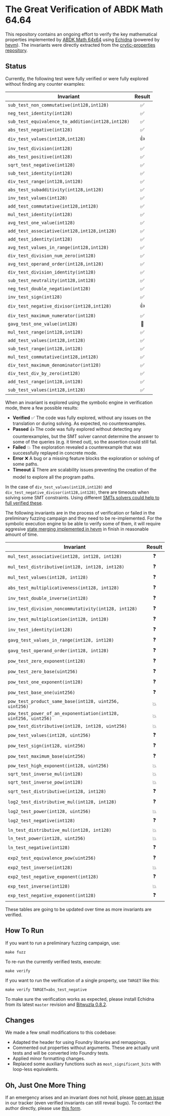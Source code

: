 # The Great Verification of ABDK Math 64.64

This repository contains an ongoing effort to verify the key mathematical properties implemented by [ABDK Math 64x64](https://github.com/abdk-consulting/abdk-libraries-solidity) using [Echidna](https://github.com/crytic/echidna) (powered by [hevm](https://github.com/ethereum/hevm/)). The invariants were directly extracted from the [crytic-properties repository](https://github.com/crytic/properties/tree/main/contracts/Math/ABDKMath64x64).

## Status

Currently, the following test were fully verified or were fully explored without finding any counter examples:

| Invariant | Result |
| ----- | :---: |
| `sub_test_non_commutative(int128,int128)` | ✅ |
| `neg_test_identity(int128)` | ✅ |
| `sub_test_equivalence_to_addition(int128,int128)` | ✅ |
| `abs_test_negative(int128)` | ✅ |
| `div_test_values(int128,int128)` | 👍 |
| `inv_test_division(int128)` | ✅ |
| `abs_test_positive(int128)` | ✅ |
| `sqrt_test_negative(int128)` | ✅ |
| `sub_test_identity(int128)` | ✅ |
| `div_test_range(int128,int128)` | ✅ |
| `abs_test_subadditivity(int128,int128)` | ✅ |
| `inv_test_values(int128)` | ✅ |
| `add_test_commutative(int128,int128)` | ✅ |
| `mul_test_identity(int128)` | ✅ |
| `avg_test_one_value(int128)` | ✅ |
| `add_test_associative(int128,int128,int128)` | ✅ |
| `add_test_identity(int128)` | ✅ |
| `avg_test_values_in_range(int128,int128)` | ✅ |
| `div_test_division_num_zero(int128)` | ✅ |
| `avg_test_operand_order(int128,int128)` | ✅ |
| `div_test_division_identity(int128)` | ✅ |
| `sub_test_neutrality(int128,int128)` | ✅ |
| `neg_test_double_negation(int128)` | ✅ |
| `inv_test_sign(int128)` | ✅ |
| `div_test_negative_divisor(int128,int128)` | 👍 |
| `div_test_maximum_numerator(int128)` | ✅ |
| `gavg_test_one_value(int128)` | 🎉 |
| `mul_test_range(int128,int128)` | ✅ |
| `add_test_values(int128,int128)` | ✅ |
| `sub_test_range(int128,int128)` | ✅ |
| `mul_test_commutative(int128,int128)` | ✅ |
| `div_test_maximum_denominator(int128)` | ✅ |
| `div_test_div_by_zero(int128)` | ✅ |
| `add_test_range(int128,int128)` | ✅ |
| `sub_test_values(int128,int128)` | ✅ |

When an invariant is explored using the symbolic engine in verification mode, there a few possible results:

* **Verified** ✅ The code was fully explored, without any issues on the translation or during solving. As expected, no counterexamples.
* **Passed**  👍 The code was fully explored without detecting any counterexamples, but the SMT solver cannot determine the answer to some of the queries (e.g. it timed out), so the assertion could still fail.
* **Failed** 💥 The exploration revealed a counterexample that was successfully replayed in concrete mode.
* **Error** ❌ A bug or a missing feature blocks the exploration or solving of some paths.
* **Timeout** ⏳ There are scalability issues preventing the creation of the model to explore all the program paths. 

In the case of `div_test_values(int128,int128)` and `div_test_negative_divisor(int128,int128)`, there are timeouts when solving some SMT constraints. Using different [SMTs solvers could help to full verified these](https://github.com/ethereum/hevm/issues/709#issuecomment-2833348972).

The following invariants are in the process of verification or failed in the preliminary fuzzing campaign and they need to be re-implemented. For the symbolic execution engine to be able to verify some of them, it will require aggresive [state merging implemented in hevm](https://github.com/ethereum/hevm/issues/763) in finish in reasonable amount of time. 

| Invariant | Result |
| ----- | :---: |
| `mul_test_associative(int128, int128, int128)` | ❓ |
| `mul_test_distributive(int128, int128, int128)` | ❓ |
| `mul_test_values(int128, int128)` | ❓ |
| `abs_test_multiplicativeness(int128, int128)` | ❓ |
| `inv_test_double_inverse(int128)` | ❓ |
| `inv_test_division_noncommutativity(int128, int128)` | ❓ |
| `inv_test_multiplication(int128, int128)` | ❓ |
| `inv_test_identity(int128)` | ❓ |
| `gavg_test_values_in_range(int128, int128)` | ❓ |
| `gavg_test_operand_order(int128, int128)` | ❓ |
| `pow_test_zero_exponent(int128)`  | ❓ |
| `pow_test_zero_base(uint256)` | ❓ |
| `pow_test_one_exponent(int128)` | ❓ |
| `pow_test_base_one(uint256)` | ❓ |
| `pow_test_product_same_base(int128, uint256, uint256)` | 💥 |
| `pow_test_power_of_an_exponentiation(int128, uint256, uint256)` | 💥 |
| `pow_test_distributive(int128, int128, uint256)` | 💥 |
| `pow_test_values(int128, uint256)` | ❓ |
| `pow_test_sign(int128, uint256)` | ❓ |
| `pow_test_maximum_base(uint256)` | ❓ |
| `pow_test_high_exponent(int128, uint256)` | 💥 |
| `sqrt_test_inverse_mul(int128)` | 💥 |
| `sqrt_test_inverse_pow(int128)` | 💥 |
| `sqrt_test_distributive(int128, int128)` | ❓ |
| `log2_test_distributive_mul(int128, int128)` | ❓ |
| `log2_test_power(int128, uint256)` | 💥 |
| `log2_test_negative(int128)` | ❓ |
| `ln_test_distributive_mul(int128, int128)` | 💥 |
| `ln_test_power(int128, uint256)` | 💥 |
| `ln_test_negative(int128)` | ❓ |
| `exp2_test_equivalence_pow(uint256)` | ❓ |
| `exp2_test_inverse(int128)` | 💥 |
| `exp2_test_negative_exponent(int128)` | ❓ |
| `exp_test_inverse(int128)` | 💥 |
| `exp_test_negative_exponent(int128)` | ❓ |

These tables are going to be updated over time as more invariants are verified.

## How To Run

If you want to run a preliminary fuzzing campaign, use:

```
make fuzz
```

To re-run the currently verified tests, execute:

```
make verify
```

If you want to run the verification of a single property, use `TARGET` like this:

```
make verify TARGET=abs_test_negative
```

To make sure the verification works as expected, please install Echidna from its latest `master` revision and [Bitwuzla 0.8.2](https://github.com/bitwuzla/bitwuzla/releases/tag/0.8.2).

## Changes 

We made a few small modifications to this codebase: 

* Adapted the header for using Foundry libraries and remappings.
* Commented out properties without arguments. These are actually unit tests and will be converted into Foundry tests.
* Applied minor formatting changes.
* Replaced some auxiliary functions such as `most_significant_bits` with loop-less equivalents.

## Oh, Just One More Thing

If an emergency arises and an invariant does not hold, please [open an issue](https://github.com/gustavo-grieco/abdk-math-64.64-verification/issues) in our tracker (even verified invariants can still reveal bugs). To contact the author directly, please use [this form](https://forms.gle/V3jt7C2JQgZhoXfe9).